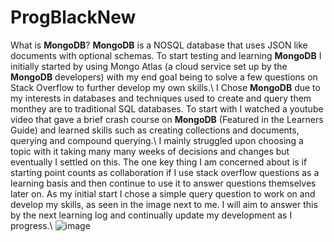 # ProgBlackNew
What is **MongoDB**? **MongoDB** is a NOSQL database that uses JSON like documents with optional schemas. To start testing and learning **MongoDB** I initially started by using Mongo Atlas (a cloud service set up by the **MongoDB** developers) with my end goal being to solve a few questions on Stack Overflow to further develop my own skills.\\
I Chose **MongoDB** due to my interests in databases and techniques used to create and query them monthey are to traditional SQL databases. To start with I watched a youtube video that gave a brief crash course on **MongoDB** (Featured in the Learners Guide) and learned skills such as creating collections and documents, querying and compound querying.\\
I mainly struggled upon choosing a topic with it taking many many weeks of decisions and changes but eventually I settled on this. The one key thing I am concerned about is if starting point counts as collaboration if I use stack overflow questions as a learning basis and then continue to use it to answer questions themselves later on. 
As my initial start I chose a simple query question to work on and develop my skills, as seen in the image next to me. I will aim to answer this by the next learning log and continually update my development as I progress.\\
![image](https://user-images.githubusercontent.com/92587037/162043956-cf4c4300-e3f9-439f-8f31-aaaf3cee05d6.png)
